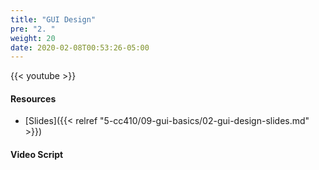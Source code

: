```yaml
---
title: "GUI Design"
pre: "2. "
weight: 20
date: 2020-02-08T00:53:26-05:00
---
```


{{< youtube  >}}

#### Resources

* [Slides]({{< relref "5-cc410/09-gui-basics/02-gui-design-slides.md" >}})

#### Video Script

